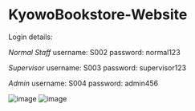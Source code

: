 # KyowoBookstore-Website
Login details:

*Normal Staff*
username: S002
password: normal123

*Supervisor*
username: S003
password: supervisor123

*Admin*
username: S004
password: admin456

![image](https://github.com/natashamhds/KyowoBookstore-Website/assets/133860829/390cd4f9-ff5c-4743-9f5e-c9e23fbf4d8f)
![image](https://github.com/natashamhds/KyowoBookstore-Website/assets/133860829/05725b53-fc1e-4048-9769-d6fee72c442a)

